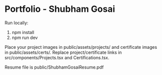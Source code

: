 # Portfolio - Shubham Gosai

Run locally:

1. npm install
2. npm run dev

Place your project images in public/assets/projects/ and certificate images in public/assets/certs/.
Replace project/certificate links in src/components/Projects.tsx and Certifications.tsx.

Resume file is public/ShubhamGosaiResume.pdf

